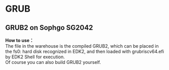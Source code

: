 # GRUB
## GRUB2 on Sophgo SG2042
**How to use：**  
The file in the warehouse is the compiled GRUB2, which can be placed in the fs0: hard disk recognized in EDK2, and then loaded with grubriscv64.efi by EDK2 Shell for execution.  
Of course you can also build GRUB2 yourself.
